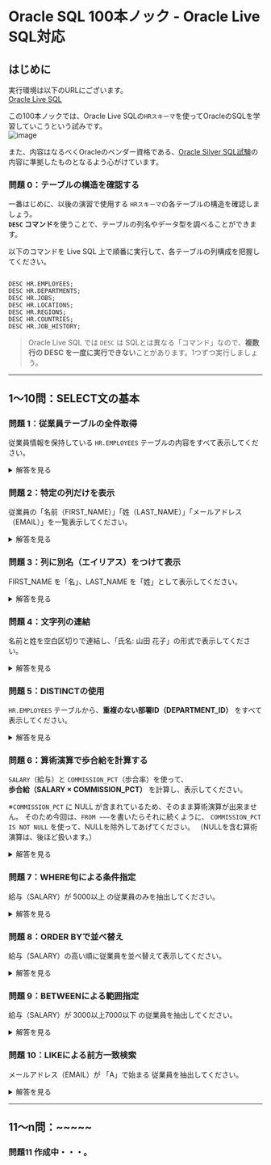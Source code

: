 # Oracle SQL 100本ノック - Oracle Live SQL対応

## はじめに
実行環境は以下のURLにございます。   
[Oracle Live SQL](https://livesql.oracle.com/next/)

この100本ノックでは、Oracle Live SQLの`HRスキーマ`を使ってOracleのSQLを学習していこうという試みです。   
![image](https://github.com/user-attachments/assets/b2b3b01f-cde5-4ce9-8e44-1295dff48f71)

また、内容はなるべくOracleのベンダー資格である、[Oracle Silver SQL試験](https://www.oracle.com/jp/education/certification/certification-exam-list/db-sql-1z0-071-exam/)の内容に準拠したものとなるよう心がけています。

### 問題 0：テーブルの構造を確認する  
一番はじめに、以後の演習で使用する `HRスキーマ`の各テーブルの構造を確認しましょう。  
**`DESC` コマンド**を使うことで、テーブルの列名やデータ型を調べることができます。

以下のコマンドを Live SQL 上で順番に実行して、各テーブルの列構成を把握してください。

<pre><code class="language-sql">
DESC HR.EMPLOYEES;
DESC HR.DEPARTMENTS;
DESC HR.JOBS;
DESC HR.LOCATIONS;
DESC HR.REGIONS;
DESC HR.COUNTRIES;
DESC HR.JOB_HISTORY;
</code></pre>

> Oracle Live SQL では `DESC` は SQLとは異なる「コマンド」なので、**複数行の DESC を一度に実行できない**ことがあります。1つずつ実行しましょう。

---

## 1〜10問：SELECT文の基本

### 問題 1：従業員テーブルの全件取得
従業員情報を保持している `HR.EMPLOYEES` テーブルの内容をすべて表示してください。

<details>
<summary>解答を見る</summary>

<pre><code class="language-sql">
SELECT * FROM HR.EMPLOYEES;
</code></pre>

</details>

### 問題 2：特定の列だけを表示
従業員の「名前（FIRST_NAME）」「姓（LAST_NAME）」「メールアドレス（EMAIL）」を一覧表示してください。

<details>
<summary>解答を見る</summary>

<pre><code class="language-sql">
SELECT FIRST_NAME, LAST_NAME, EMAIL FROM HR.EMPLOYEES;
</code></pre>

</details>

### 問題 3：列に別名（エイリアス）をつけて表示
FIRST_NAME を「名」、LAST_NAME を「姓」として表示してください。

<details>
<summary>解答を見る</summary>

<pre><code class="language-sql">
SELECT FIRST_NAME AS "名", LAST_NAME AS "姓" FROM HR.EMPLOYEES;
</code></pre>

</details>

### 問題 4：文字列の連結
名前と姓を空白区切りで連結し、「氏名: 山田 花子」の形式で表示してください。

<details>
<summary>解答を見る</summary>

<pre><code class="language-sql">
SELECT '氏名: ' || FIRST_NAME || ' ' || LAST_NAME AS FULL_NAME FROM HR.EMPLOYEES;
</code></pre>

</details>

### 問題 5：DISTINCTの使用  
`HR.EMPLOYEES` テーブルから、**重複のない部署ID（DEPARTMENT_ID）** をすべて表示してください。

<details>
<summary>解答を見る</summary>

<pre><code class="language-sql">
SELECT DISTINCT DEPARTMENT_ID FROM HR.EMPLOYEES;
</code></pre>

</details>

### 問題 6：算術演算で歩合給を計算する  
`SALARY`（給与）と `COMMISSION_PCT`（歩合率）を使って、  
**歩合給（SALARY × COMMISSION_PCT）** を計算し、表示してください。

※`COMMISSION_PCT` に NULL が含まれているため、そのまま算術演算が出来ません。
そのため今回は、`FROM ~~~`を書いたらそれに続くように、
`COMMISSION_PCT IS NOT NULL` を使って、NULLを除外してあげてください。
（NULLを含む算術演算は、後ほど扱います。）

<details>
<summary>解答を見る</summary>

<pre><code class="language-sql">
SELECT FIRST_NAME, SALARY, COMMISSION_PCT,
       SALARY + (SALARY * COMMISSION_PCT) AS COMMISSION_PAY
FROM HR.EMPLOYEES
WHERE COMMISSION_PCT IS NOT NULL;
</code></pre>

</details>

### 問題 7：WHERE句による条件指定
給与（SALARY）が 5000以上 の従業員のみを抽出してください。

<details>
<summary>解答を見る</summary>

<pre><code class="language-sql">
SELECT FIRST_NAME, SALARY
FROM HR.EMPLOYEES
WHERE SALARY >= 5000;
</code></pre>

</details>

### 問題 8：ORDER BYで並べ替え
給与（SALARY）の高い順に従業員を並べ替えて表示してください。

<details>
<summary>解答を見る</summary>

<pre><code class="language-sql">
SELECT FIRST_NAME, SALARY
FROM HR.EMPLOYEES
ORDER BY SALARY DESC;
</code></pre>

</details>

### 問題 9：BETWEENによる範囲指定
給与（SALARY）が 3000以上7000以下 の従業員を抽出してください。

<details>
<summary>解答を見る</summary>

<pre><code class="language-sql">
SELECT FIRST_NAME, SALARY
FROM HR.EMPLOYEES
WHERE SALARY BETWEEN 3000 AND 7000;
</code></pre>

</details>

### 問題 10：LIKEによる前方一致検索
メールアドレス（EMAIL）が 「A」で始まる 従業員を抽出してください。

<details>
<summary>解答を見る</summary>

<pre><code class="language-sql">
SELECT FIRST_NAME, EMAIL
FROM HR.EMPLOYEES
WHERE EMAIL LIKE 'A%';
</code></pre>

</details>

---

## 11〜n問：~~~~~

### 問題11 作成中・・・。
